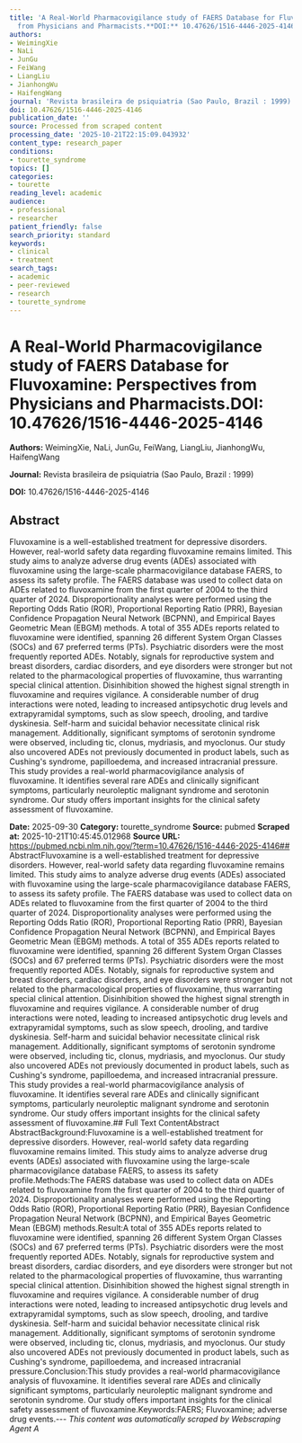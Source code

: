 ```yaml
---
title: 'A Real-World Pharmacovigilance study of FAERS Database for Fluvoxamine: Perspectives
  from Physicians and Pharmacists.**DOI:** 10.47626/1516-4446-2025-4146'
authors:
- WeimingXie
- NaLi
- JunGu
- FeiWang
- LiangLiu
- JianhongWu
- HaifengWang
journal: 'Revista brasileira de psiquiatria (Sao Paulo, Brazil : 1999)'
doi: 10.47626/1516-4446-2025-4146
publication_date: ''
source: Processed from scraped content
processing_date: '2025-10-21T22:15:09.043932'
content_type: research_paper
conditions:
- tourette_syndrome
topics: []
categories:
- tourette
reading_level: academic
audience:
- professional
- researcher
patient_friendly: false
search_priority: standard
keywords:
- clinical
- treatment
search_tags:
- academic
- peer-reviewed
- research
- tourette_syndrome
---
```


# A Real-World Pharmacovigilance study of FAERS Database for Fluvoxamine: Perspectives from Physicians and Pharmacists.**DOI:** 10.47626/1516-4446-2025-4146

**Authors:** WeimingXie, NaLi, JunGu, FeiWang, LiangLiu, JianhongWu, HaifengWang

**Journal:** Revista brasileira de psiquiatria (Sao Paulo, Brazil : 1999)

**DOI:** 10.47626/1516-4446-2025-4146

## Abstract

Fluvoxamine is a well-established treatment for depressive disorders. However, real-world safety data regarding fluvoxamine remains limited. This study aims to analyze adverse drug events (ADEs) associated with fluvoxamine using the large-scale pharmacovigilance database FAERS, to assess its safety profile.
The FAERS database was used to collect data on ADEs related to fluvoxamine from the first quarter of 2004 to the third quarter of 2024. Disproportionality analyses were performed using the Reporting Odds Ratio (ROR), Proportional Reporting Ratio (PRR), Bayesian Confidence Propagation Neural Network (BCPNN), and Empirical Bayes Geometric Mean (EBGM) methods.
A total of 355 ADEs reports related to fluvoxamine were identified, spanning 26 different System Organ Classes (SOCs) and 67 preferred terms (PTs). Psychiatric disorders were the most frequently reported ADEs. Notably, signals for reproductive system and breast disorders, cardiac disorders, and eye disorders were stronger but not related to the pharmacological properties of fluvoxamine, thus warranting special clinical attention. Disinhibition showed the highest signal strength in fluvoxamine and requires vigilance. A considerable number of drug interactions were noted, leading to increased antipsychotic drug levels and extrapyramidal symptoms, such as slow speech, drooling, and tardive dyskinesia. Self-harm and suicidal behavior necessitate clinical risk management. Additionally, significant symptoms of serotonin syndrome were observed, including tic, clonus, mydriasis, and myoclonus. Our study also uncovered ADEs not previously documented in product labels, such as Cushing's syndrome, papilloedema, and increased intracranial pressure.
This study provides a real-world pharmacovigilance analysis of fluvoxamine. It identifies several rare ADEs and clinically significant symptoms, particularly neuroleptic malignant syndrome and serotonin syndrome. Our study offers important insights for the clinical safety assessment of fluvoxamine.

**Date:** 2025-09-30
**Category:** tourette_syndrome
**Source:** pubmed
**Scraped at:** 2025-10-21T10:45:45.012968
**Source URL:** https://pubmed.ncbi.nlm.nih.gov/?term=10.47626/1516-4446-2025-4146## AbstractFluvoxamine is a well-established treatment for depressive disorders. However, real-world safety data regarding fluvoxamine remains limited. This study aims to analyze adverse drug events (ADEs) associated with fluvoxamine using the large-scale pharmacovigilance database FAERS, to assess its safety profile.
The FAERS database was used to collect data on ADEs related to fluvoxamine from the first quarter of 2004 to the third quarter of 2024. Disproportionality analyses were performed using the Reporting Odds Ratio (ROR), Proportional Reporting Ratio (PRR), Bayesian Confidence Propagation Neural Network (BCPNN), and Empirical Bayes Geometric Mean (EBGM) methods.
A total of 355 ADEs reports related to fluvoxamine were identified, spanning 26 different System Organ Classes (SOCs) and 67 preferred terms (PTs). Psychiatric disorders were the most frequently reported ADEs. Notably, signals for reproductive system and breast disorders, cardiac disorders, and eye disorders were stronger but not related to the pharmacological properties of fluvoxamine, thus warranting special clinical attention. Disinhibition showed the highest signal strength in fluvoxamine and requires vigilance. A considerable number of drug interactions were noted, leading to increased antipsychotic drug levels and extrapyramidal symptoms, such as slow speech, drooling, and tardive dyskinesia. Self-harm and suicidal behavior necessitate clinical risk management. Additionally, significant symptoms of serotonin syndrome were observed, including tic, clonus, mydriasis, and myoclonus. Our study also uncovered ADEs not previously documented in product labels, such as Cushing's syndrome, papilloedema, and increased intracranial pressure.
This study provides a real-world pharmacovigilance analysis of fluvoxamine. It identifies several rare ADEs and clinically significant symptoms, particularly neuroleptic malignant syndrome and serotonin syndrome. Our study offers important insights for the clinical safety assessment of fluvoxamine.## Full Text ContentAbstract AbstractBackground:Fluvoxamine is a well-established treatment for depressive disorders. However, real-world safety data regarding fluvoxamine remains limited. This study aims to analyze adverse drug events (ADEs) associated with fluvoxamine using the large-scale pharmacovigilance database FAERS, to assess its safety profile.Methods:The FAERS database was used to collect data on ADEs related to fluvoxamine from the first quarter of 2004 to the third quarter of 2024. Disproportionality analyses were performed using the Reporting Odds Ratio (ROR), Proportional Reporting Ratio (PRR), Bayesian Confidence Propagation Neural Network (BCPNN), and Empirical Bayes Geometric Mean (EBGM) methods.Result:A total of 355 ADEs reports related to fluvoxamine were identified, spanning 26 different System Organ Classes (SOCs) and 67 preferred terms (PTs). Psychiatric disorders were the most frequently reported ADEs. Notably, signals for reproductive system and breast disorders, cardiac disorders, and eye disorders were stronger but not related to the pharmacological properties of fluvoxamine, thus warranting special clinical attention. Disinhibition showed the highest signal strength in fluvoxamine and requires vigilance. A considerable number of drug interactions were noted, leading to increased antipsychotic drug levels and extrapyramidal symptoms, such as slow speech, drooling, and tardive dyskinesia. Self-harm and suicidal behavior necessitate clinical risk management. Additionally, significant symptoms of serotonin syndrome were observed, including tic, clonus, mydriasis, and myoclonus. Our study also uncovered ADEs not previously documented in product labels, such as Cushing's syndrome, papilloedema, and increased intracranial pressure.Conclusion:This study provides a real-world pharmacovigilance analysis of fluvoxamine. It identifies several rare ADEs and clinically significant symptoms, particularly neuroleptic malignant syndrome and serotonin syndrome. Our study offers important insights for the clinical safety assessment of fluvoxamine.Keywords:FAERS; Fluvoxamine; adverse drug events.---
*This content was automatically scraped by Webscraping Agent A*